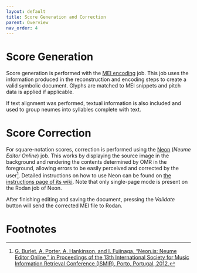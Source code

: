 ```yaml
---
layout: default
title: Score Generation and Correction
parent: Overview
nav_order: 4
---
```


# Score Generation

Score generation is performed with the [MEI encoding](https://github.com/DDMAL/MEI_encoding) job.
This job uses the information produced in the reconstruction and encoding steps to create a valid symbolic document.
Glyphs are matched to MEI snippets and pitch data is applied if applicable.

If text alignment was performed, textual information is also included and used to group neumes into syllables complete with text.

# Score Correction

For square-notation scores, correction is performed using the [Neon](https://github.com/DDMAL/Neon/) (*Neume Editor Online*) job.
This works by displaying the source image in the background and rendering the contents determined by OMR in the foreground,
allowing errors to be easily perceived and corrected by the user[^1].
Detailed instructions on how to use Neon can be found on [the instructions page of its wiki](https://github.com/DDMAL/Neon/wiki/Instructions).
Note that only single-page mode is present on the Rodan job of Neon.

After finishing editing and saving the document, pressing the *Validate* button will send the corrected MEI file to Rodan.

# Footnotes

[^1]: [G. Burlet, A. Porter, A. Hankinson, and I. Fujinaga, “Neon.js: Neume Editor Online,” in Proceedings of the 13th International Society for Music Information Retrieval Conference (ISMIR), Porto, Portugal, 2012.](https://archives.ismir.net/ismir2012/paper/000121.pdf)
